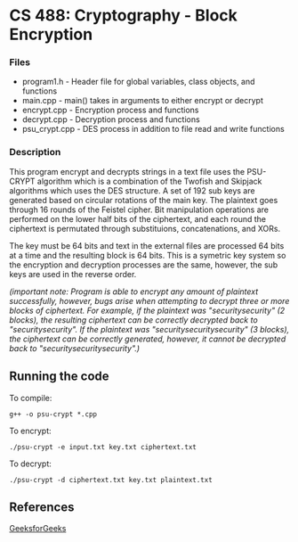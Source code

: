 # CS 488: Cryptography - Block Encryption

### Files

* program1.h - Header file for global variables, class objects, and functions
* main.cpp - main() takes in arguments to either encrypt or decrypt
* encrypt.cpp - Encryption process and functions
* decrypt.cpp - Decryption process and functions
* psu_crypt.cpp - DES process in addition to file read and write functions

### Description

This program encrypt and decrypts strings in a text file uses the PSU-CRYPT algorithm which is a combination of the Twofish and Skipjack algorithms which uses the DES structure. A set of 192 sub keys are generated based on circular rotations of the main key. The plaintext goes through 16 rounds of the Feistel cipher. Bit manipulation operations are performed on the lower half bits of the ciphertext, and each round the ciphertext is permutated through substituions, concatenations, and XORs. 

The key must be 64 bits and text in the external files are processed 64 bits at a time and the resulting block is 64 bits. This is a symetric key system so the encryption and decryption processes are the same, however, the sub keys are used in the reverse order.

*(important note: Program is able to encrypt any amount of plaintext successfully, however, bugs arise when attempting to decrypt three or more blocks of ciphertext. For example, if the plaintext was "securitysecurity" (2 blocks), the resulting ciphertext can be correctly decrypted back to "securitysecurity". If the plaintext was "securitysecuritysecurity" (3 blocks), the ciphertext can be correctly generated, however, it cannot be decrypted back to "securitysecuritysecurity".)*

## Running the code

To compile:
```
g++ -o psu-crypt *.cpp
```

To encrypt:
```
./psu-crypt -e input.txt key.txt ciphertext.txt
```

To decrypt:
```
./psu-crypt -d ciphertext.txt key.txt plaintext.txt
```

## References

[GeeksforGeeks](https://www.geeksforgeeks.org/program-to-convert-hexadecimal-number-to-binary/)
